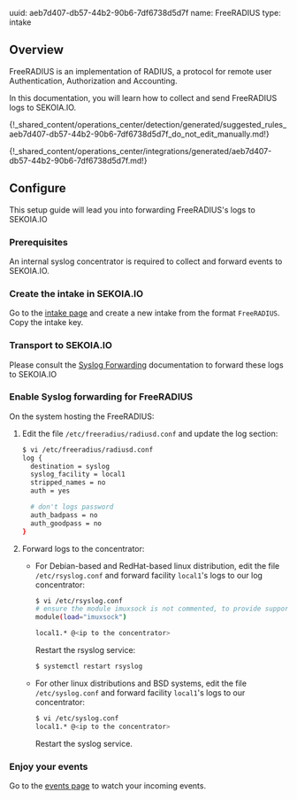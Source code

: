 uuid: aeb7d407-db57-44b2-90b6-7df6738d5d7f
name: FreeRADIUS
type: intake

## Overview

FreeRADIUS is an implementation of RADIUS, a protocol for remote user Authentication, Authorization and Accounting.

In this documentation, you will learn how to collect and send FreeRADIUS logs to SEKOIA.IO.

{!_shared_content/operations_center/detection/generated/suggested_rules_aeb7d407-db57-44b2-90b6-7df6738d5d7f_do_not_edit_manually.md!}

{!_shared_content/operations_center/integrations/generated/aeb7d407-db57-44b2-90b6-7df6738d5d7f.md!}

## Configure

This setup guide will lead you into forwarding FreeRADIUS's logs to SEKOIA.IO

### Prerequisites

An internal syslog concentrator is required to collect and forward events to SEKOIA.IO.

### Create the intake in SEKOIA.IO

Go to the [intake page](https://app.sekoia.io/operations/intakes) and create a new intake from the format `FreeRADIUS`. Copy the intake key.

### Transport to SEKOIA.IO

Please consult the [Syslog Forwarding](../../../ingestion_methods/sekoiaio_docker_concentrator/) documentation to forward these logs to SEKOIA.IO

### Enable Syslog forwarding for FreeRADIUS

On the system hosting the FreeRADIUS:

1. Edit the file `/etc/freeradius/radiusd.conf` and update the log section:

	```bash
	$ vi /etc/freeradius/radiusd.conf
	log {
	  destination = syslog
	  syslog_facility = local1
	  stripped_names = no
	  auth = yes

	  # don't logs password
	  auth_badpass = no 
	  auth_goodpass = no
	}
	```

2. Forward logs to the concentrator:

	- For Debian-based and RedHat-based linux distribution, edit the file `/etc/rsyslog.conf` and forward facility `local1`'s logs to our log concentrator:

		```bash
		$ vi /etc/rsyslog.conf
		# ensure the module imuxsock is not commented, to provide support for local system logging
		module(load="imuxsock")

		local1.* @<ip to the concentrator>
		```

		Restart the rsyslog service:

		```bash
		$ systemctl restart rsyslog
		```

	- For other linux distributions and BSD systems, edit the file `/etc/syslog.conf` and forward facility  `local1`'s logs to our concentrator:

		```bash
		$ vi /etc/syslog.conf
		local1.* @<ip to the concentrator>
		```

		Restart the syslog service.

### Enjoy your events

Go to the [events page](https://app.sekoia.io/operations/events) to watch your incoming events.
